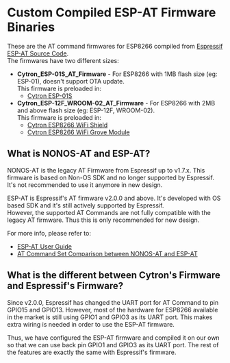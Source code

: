 # Custom Compiled ESP-AT Firmware Binaries
These are the AT command firmwares for ESP8266 compiled from [Espressif ESP-AT Source Code](https://github.com/espressif/esp-at).<br>
The firmwares have two different sizes:
  - **Cytron_ESP-01S_AT_Firmware** - For ESP8266 with 1MB flash size (eg: ESP-01), doesn't support OTA update.<br>This firmware is preloaded in:
    - [Cytron ESP-01S](https://www.cytron.io/p-wif-trx-esp8266)
  - **Cytron_ESP-12F_WROOM-02_AT_Firmware** - For ESP8266 with 2MB and above flash size (eg: ESP-12F, WROOM-02).<br>This firmware is preloaded in:
    - [Cytron ESP8266 WiFi Shield](https://www.cytron.io/p-shield-esp-wifi)
    - [Cytron ESP8266 WiFi Grove Module](https://www.cytron.io/p-grv-wifi-8266)

## What is NONOS-AT and ESP-AT?
NONOS-AT is the legacy AT Firmware from Espressif up to v1.7.x. This firmware is based on Non-OS SDK and no longer supported by Espressif. It's not recommended to use it anymore in new design.

ESP-AT is Espressif's AT firmware v2.0.0 and above. It's developed with OS based SDK and it's still actively supported by Espressif.<br>
However, the supported AT Commands are not fully compatible with the legacy AT firmware. Thus this is only recommended for new design.

For more info, please refer to:
- [ESP-AT User Guide](https://docs.espressif.com/projects/esp-at/en/release-v2.2.0.0_esp8266/index.html)
- [AT Command Set Comparison between NONOS-AT and ESP-AT](https://docs.espressif.com/projects/esp-at/en/release-v2.2.0.0_esp8266/AT_Command_Set/AT_Command_Set_Comparison.html)

## What is the different between Cytron's Firmware and Espressif's Firmware?
Since v2.0.0, Espressif has changed the UART port for AT Command to pin GPIO15 and GPIO13. However, most of the hardware for ESP8266 available in the market is still using GPIO1 and GPIO3 as its UART port. This makes extra wiring is needed in order to use the ESP-AT firmware.

Thus, we have configured the ESP-AT firmware and compiled it on our own so that we can use back pin GPIO1 and GPIO3 as its UART port. The rest of the features are exactly the same with Espressif's firmware.
